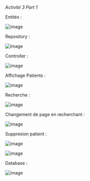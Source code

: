 *Activité 3 Part 1*

Entités :

![image](https://github.com/mehdihrm/hospitalmvc/assets/83135160/30fc2393-70aa-4c2c-8b7e-0b985c838981)


Repository :

![image](https://github.com/mehdihrm/hospitalmvc/assets/83135160/4f8a9441-a6a9-4ac2-8b58-dee295cad429)

Controller :

![image](https://github.com/mehdihrm/hospitalmvc/assets/83135160/12339c52-820a-4f3b-b863-472add6d07cf)

Affichage Patients :

![image](https://github.com/mehdihrm/hospitalmvc/assets/83135160/44e87b38-dbf5-4da8-b5b4-6ca180d28ac4)


Recherche : 

![image](https://github.com/mehdihrm/hospitalmvc/assets/83135160/b3220842-ef0c-4d96-bedd-d96443d1214f)

Changement de page en recherchant : 

![image](https://github.com/mehdihrm/hospitalmvc/assets/83135160/84a8fb28-2e61-40d7-97e3-4f00c46c173c)


Suppresion patient : 

![image](https://github.com/mehdihrm/hospitalmvc/assets/83135160/f2f3a9dc-d055-49bb-b624-3e498ddfe309)


![image](https://github.com/mehdihrm/hospitalmvc/assets/83135160/3f5a750a-4f97-4967-8fd0-892e1fe5348f)


Database :

![image](https://github.com/mehdihrm/hospitalmvc/assets/83135160/10bfe338-5670-45c8-becf-5bfcf93258b8)



